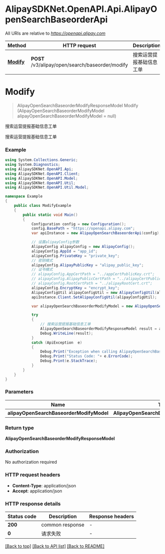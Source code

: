 # AlipaySDKNet.OpenAPI.Api.AlipayOpenSearchBaseorderApi

All URIs are relative to *https://openapi.alipay.com*

Method | HTTP request | Description
------------- | ------------- | -------------
[**Modify**](AlipayOpenSearchBaseorderApi.md#modify) | **POST** /v3/alipay/open/search/baseorder/modify | 搜索运营提报基础信息工单


<a name="modify"></a>
# **Modify**
> AlipayOpenSearchBaseorderModifyResponseModel Modify (AlipayOpenSearchBaseorderModifyModel alipayOpenSearchBaseorderModifyModel = null)

搜索运营提报基础信息工单

搜索运营提报基础信息工单

### Example
```csharp
using System.Collections.Generic;
using System.Diagnostics;
using AlipaySDKNet.OpenAPI.Api;
using AlipaySDKNet.OpenAPI.Client;
using AlipaySDKNet.OpenAPI.Model;
using AlipaySDKNet.OpenAPI.Util;
using AlipaySDKNet.OpenAPI.Util.Model;

namespace Example
{
    public class ModifyExample
    {
        public static void Main()
        {
            Configuration config = new Configuration();
            config.BasePath = "https://openapi.alipay.com";
            var apiInstance = new AlipayOpenSearchBaseorderApi(config);

            // 设置alipayConfig参数
            AlipayConfig alipayConfig = new AlipayConfig();
            alipayConfig.AppId = "app_id";
            alipayConfig.PrivateKey = "private_key";
            // 密钥模式
            alipayConfig.AlipayPublicKey = "alipay_public_key";
            // 证书模式
            // alipayConfig.AppCertPath = "../appCertPublicKey.crt";
            // alipayConfig.AlipayPublicCertPath = "../alipayCertPublicKey_RSA2.crt";
            // alipayConfig.RootCertPath = "../alipayRootCert.crt";
            alipayConfig.EncryptKey = "encrypt_key";
            AlipayConfigUtil alipayConfigUtil = new AlipayConfigUtil(alipayConfig);
            apiInstance.Client.SetAlipayConfigUtil(alipayConfigUtil);

            var alipayOpenSearchBaseorderModifyModel = new AlipayOpenSearchBaseorderModifyModel(); // AlipayOpenSearchBaseorderModifyModel |  (optional) 

            try
            {
                // 搜索运营提报基础信息工单
                AlipayOpenSearchBaseorderModifyResponseModel result = apiInstance.Modify(alipayOpenSearchBaseorderModifyModel);
                Debug.WriteLine(result);
            }
            catch (ApiException  e)
            {
                Debug.Print("Exception when calling AlipayOpenSearchBaseorderApi.Modify: " + e.Message );
                Debug.Print("Status Code: "+ e.ErrorCode);
                Debug.Print(e.StackTrace);
            }
        }
    }
}
```

### Parameters

Name | Type | Description  | Notes
------------- | ------------- | ------------- | -------------
 **alipayOpenSearchBaseorderModifyModel** | **AlipayOpenSearchBaseorderModifyModel**|  | [optional] 

### Return type

**AlipayOpenSearchBaseorderModifyResponseModel**

### Authorization

No authorization required

### HTTP request headers

 - **Content-Type**: application/json
 - **Accept**: application/json


### HTTP response details
| Status code | Description | Response headers |
|-------------|-------------|------------------|
| **200** | common response |  -  |
| **0** | 请求失败 |  -  |

[[Back to top]](#) [[Back to API list]](../README.md#documentation-for-api-endpoints) [[Back to README]](../README.md)

